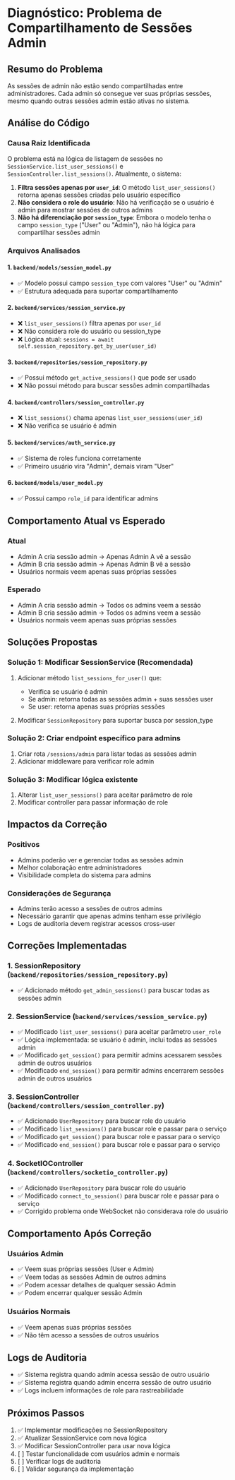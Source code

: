 # Diagnóstico: Problema de Compartilhamento de Sessões Admin

## Resumo do Problema
As sessões de admin não estão sendo compartilhadas entre administradores. Cada admin só consegue ver suas próprias sessões, mesmo quando outras sessões admin estão ativas no sistema.

## Análise do Código

### Causa Raiz Identificada
O problema está na lógica de listagem de sessões no `SessionService.list_user_sessions()` e `SessionController.list_sessions()`. Atualmente, o sistema:

1. **Filtra sessões apenas por `user_id`**: O método `list_user_sessions()` retorna apenas sessões criadas pelo usuário específico
2. **Não considera o role do usuário**: Não há verificação se o usuário é admin para mostrar sessões de outros admins
3. **Não há diferenciação por `session_type`**: Embora o modelo tenha o campo `session_type` ("User" ou "Admin"), não há lógica para compartilhar sessões admin

### Arquivos Analisados

#### 1. `backend/models/session_model.py`
- ✅ Modelo possui campo `session_type` com valores "User" ou "Admin"
- ✅ Estrutura adequada para suportar compartilhamento

#### 2. `backend/services/session_service.py`
- ❌ `list_user_sessions()` filtra apenas por `user_id`
- ❌ Não considera role do usuário ou session_type
- ❌ Lógica atual: `sessions = await self.session_repository.get_by_user(user_id)`

#### 3. `backend/repositories/session_repository.py`
- ✅ Possui método `get_active_sessions()` que pode ser usado
- ❌ Não possui método para buscar sessões admin compartilhadas

#### 4. `backend/controllers/session_controller.py`
- ❌ `list_sessions()` chama apenas `list_user_sessions(user_id)`
- ❌ Não verifica se usuário é admin

#### 5. `backend/services/auth_service.py`
- ✅ Sistema de roles funciona corretamente
- ✅ Primeiro usuário vira "Admin", demais viram "User"

#### 6. `backend/models/user_model.py`
- ✅ Possui campo `role_id` para identificar admins

## Comportamento Atual vs Esperado

### Atual
- Admin A cria sessão admin → Apenas Admin A vê a sessão
- Admin B cria sessão admin → Apenas Admin B vê a sessão
- Usuários normais veem apenas suas próprias sessões

### Esperado
- Admin A cria sessão admin → Todos os admins veem a sessão
- Admin B cria sessão admin → Todos os admins veem a sessão
- Usuários normais veem apenas suas próprias sessões

## Soluções Propostas

### Solução 1: Modificar SessionService (Recomendada)
1. Adicionar método `list_sessions_for_user()` que:
   - Verifica se usuário é admin
   - Se admin: retorna todas as sessões admin + suas sessões user
   - Se user: retorna apenas suas próprias sessões

2. Modificar `SessionRepository` para suportar busca por session_type

### Solução 2: Criar endpoint específico para admins
1. Criar rota `/sessions/admin` para listar todas as sessões admin
2. Adicionar middleware para verificar role admin

### Solução 3: Modificar lógica existente
1. Alterar `list_user_sessions()` para aceitar parâmetro de role
2. Modificar controller para passar informação de role

## Impactos da Correção

### Positivos
- Admins poderão ver e gerenciar todas as sessões admin
- Melhor colaboração entre administradores
- Visibilidade completa do sistema para admins

### Considerações de Segurança
- Admins terão acesso a sessões de outros admins
- Necessário garantir que apenas admins tenham esse privilégio
- Logs de auditoria devem registrar acessos cross-user

## Correções Implementadas

### 1. SessionRepository (`backend/repositories/session_repository.py`)
- ✅ Adicionado método `get_admin_sessions()` para buscar todas as sessões admin

### 2. SessionService (`backend/services/session_service.py`)
- ✅ Modificado `list_user_sessions()` para aceitar parâmetro `user_role`
- ✅ Lógica implementada: se usuário é admin, inclui todas as sessões admin
- ✅ Modificado `get_session()` para permitir admins acessarem sessões admin de outros usuários
- ✅ Modificado `end_session()` para permitir admins encerrarem sessões admin de outros usuários

### 3. SessionController (`backend/controllers/session_controller.py`)
- ✅ Adicionado `UserRepository` para buscar role do usuário
- ✅ Modificado `list_sessions()` para buscar role e passar para o serviço
- ✅ Modificado `get_session()` para buscar role e passar para o serviço
- ✅ Modificado `end_session()` para buscar role e passar para o serviço

### 4. SocketIOController (`backend/controllers/socketio_controller.py`)
- ✅ Adicionado `UserRepository` para buscar role do usuário
- ✅ Modificado `connect_to_session()` para buscar role e passar para o serviço
- ✅ Corrigido problema onde WebSocket não considerava role do usuário

## Comportamento Após Correção

### Usuários Admin
- ✅ Veem suas próprias sessões (User e Admin)
- ✅ Veem todas as sessões Admin de outros admins
- ✅ Podem acessar detalhes de qualquer sessão Admin
- ✅ Podem encerrar qualquer sessão Admin

### Usuários Normais
- ✅ Veem apenas suas próprias sessões
- ✅ Não têm acesso a sessões de outros usuários

## Logs de Auditoria
- ✅ Sistema registra quando admin acessa sessão de outro usuário
- ✅ Sistema registra quando admin encerra sessão de outro usuário
- ✅ Logs incluem informações de role para rastreabilidade

## Próximos Passos
1. ✅ Implementar modificações no SessionRepository
2. ✅ Atualizar SessionService com nova lógica
3. ✅ Modificar SessionController para usar nova lógica
4. [ ] Testar funcionalidade com usuários admin e normais
5. [ ] Verificar logs de auditoria
6. [ ] Validar segurança da implementação
